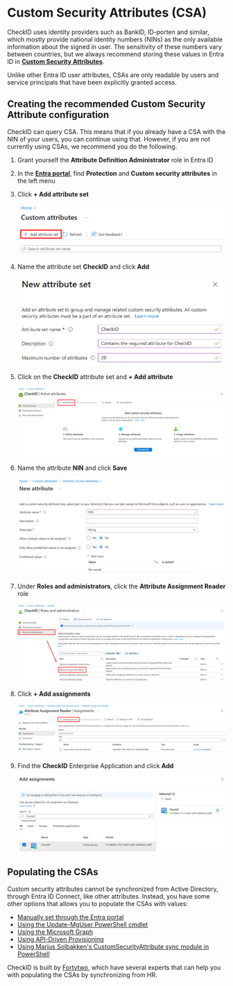 # Custom Security Attributes (CSA)

CheckID uses identity providers such as BankID, ID-porten and similar, which mostly provide national identity numbers (NINs) as the only available information about the signed in user. The sensitivity of these numbers vary between countries, but we always recommend storing these values in Entra ID in [**Custom Security Attributes**](https://learn.microsoft.com/en-us/entra/fundamentals/custom-security-attributes-overview).

Unlike other Entra ID user attributes, CSAs are only readable by users and service principals that have been explicitly granted access.

## Creating the recommended Custom Security Attribute configuration

CheckID can query CSA. This means that if you already have a CSA with the NIN of your users, you can continue using that. However, if you are not currently using CSAs, we recommend you do the following.

1. Grant yourself the **Attribute Definition Administrator** role in Entra ID
2. In the [**Entra portal**](https://entra.microsoft.com), find **Protection** and **Custom security attributes** in the left menu
3. Click **+ Add attribute set**

    ![](media/20250410202547.png)

4. Name the attribute set **CheckID** and click **Add**

    ![](media/20250410204927.png)

5. Click on the **CheckID** attribute set and **+ Add attribute**

    ![](media/20250410205300.png)

6. Name the attribute **NIN** and click **Save**

    ![](media/20250410205404.png)

7. Under **Roles and administrators**, click the **Attribute Assignment Reader** role

    ![](media/20250410205512.png)

8. Click **+ Add assignments** 

    ![](media/20250410205651.png)

9. Find the **CheckID** Enterprise Application and click **Add**

    ![](media/20250410205735.png)

## Populating the CSAs

Custom security attributes cannot be synchronized from Active Directory, through Entra ID Connect, like other attributes. Instead, you have some other options that allows you to populate the CSAs with values:

- [Manually set through the Entra portal](https://docs.azure.cn/en-us/entra/identity/users/users-custom-security-attributes?tabs=ms-powershell#assign-custom-security-attributes-to-a-user)
- [Using the Update-MgUser PowerShell cmdlet](https://docs.azure.cn/en-us/entra/identity/users/users-custom-security-attributes?tabs=ms-powershell#assign-a-custom-security-attribute-with-a-string-value-to-a-user)
- [Using the Microsoft Graph](https://learn.microsoft.com/en-us/graph/custom-security-attributes-examples?tabs=http)
- [Using API-Driven Provisioning](https://learn.microsoft.com/en-us/entra/identity/app-provisioning/provision-custom-security-attributes)
- [Using Marius Solbakken's CustomSecurityAttribute sync module in PowerShell](https://www.powershellgallery.com/packages/CustomSecurityAttribute/)

CheckID is built by [Fortytwo](https://fortytwo.io), which have several experts that can help you with populating the CSAs by synchronizing from HR.